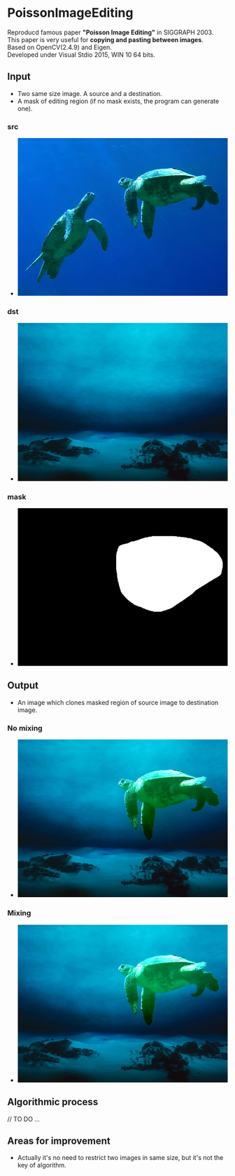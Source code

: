 # PoissonImageEditing
Reproducd famous paper <b>"Poisson Image Editing"</b> in SIGGRAPH 2003.  
This paper is very useful for <b>copying and pasting between images</b>.  
Based on OpenCV(2.4.9) and Eigen.  
Developed under Visual Stdio 2015, WIN 10 64 bits.  

## Input
- Two same size image. A source and a destination.
- A mask of editing region (if no mask exists, the program can generate one).
### src
- ![src](https://github.com/AmazingZhen/PoissonImageEditing/blob/master/PoissonImageEditing/input/src.jpg?raw=true)
### dst
- ![dst](https://github.com/AmazingZhen/PoissonImageEditing/blob/master/PoissonImageEditing/input/dst.jpg?raw=true)
### mask
- ![dst](https://github.com/AmazingZhen/PoissonImageEditing/blob/master/PoissonImageEditing/input/mask.png?raw=true)
  
## Output
- An image which clones masked region of source image to destination image.
### No mixing
- ![result1](https://github.com/AmazingZhen/PoissonImageEditing/blob/master/PoissonImageEditing/res/seamless_cloning_res.jpg?raw=true)
### Mixing
- ![result2](https://github.com/AmazingZhen/PoissonImageEditing/blob/master/PoissonImageEditing/res/mixed_seamless_cloning_res.jpg?raw=true)
  
## Algorithmic process
// TO DO ...
  
## Areas for improvement
- Actually it's no need to restrict two images in same size, but it's not the key of algorithm.
